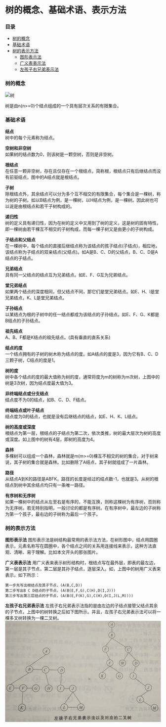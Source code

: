 # 树的概念、基础术语、表示方法

### 目录
- [树的概念](#树的概念)
- [基础术语](#基础术语)
- [树的表示方法](#树的表示方法)
  - [图形表示法](#图形表示法)
  - [广义表表示法](#广义表表示法)
  - [左孩子右兄弟表示法](#左孩子右兄弟表示法)

### 树的概念
![树](https://raw.githubusercontent.com/duiying/img/master/树.png)  

树是由n(n>=0)个结点组成的一个具有层次关系的有限集合。

### 基础术语
**结点**  
树中的每个元素称为结点。

**空树和非空树**  
如果树的结点数为0，则该树是一颗空树，否则是非空树。

**根结点**  
在任意一颗非空树，存在且仅存在一个根结点，简称根，根结点只有后继结点而没有前驱结点，图中的A结点就是根结点。

**子树**  
除根结点外，其余结点可以分为多个互不相交的有限集合，每个集合是一棵树，称为树的子树。如以B结点为例，是一棵树，以H结点为例，是一棵树。因此树也可以说是由根结点和若干子树构成的。

**递归性**  
树的定义具有递归性，因为在树的定义中又用到了树的定义，这是树的固有特性，即一棵树由若干棵互不相交的子树构成，而每一棵子树又是由更小的子树构成。

**子结点和父结点**  
在一棵树中，每个结点的直接后继结点称为该结点的孩子结点(子结点)，相应地，该结点称为子结点的双亲结点(父结点)。如A是B、C、D的父结点，B、C、D是A结点的子结点。

**兄弟结点**  
具有同一父结点的结点互为兄弟结点。如E、F、G互为兄弟结点。

**堂兄弟结点**  
如果两个结点的深度相同，但父结点不同，那它们是堂兄弟结点。如E、H、I是堂兄弟结点，K、L是堂兄弟结点。

**子孙结点**  
以某结点为根的子树中的任一结点都成为该结点的子孙结点。如E、F、G、K都是B结点的子孙结点。

**祖先结点**  
A、B、F都是K结点的祖先结点。(具有垂直的直系关系)

**结点的度**  
一个结点拥有的子树的树木称为结点的度。如A结点的度是3，因为它有B、C、D三颗子树，C结点的度是1。

**树的度**  
树中各个结点的度的最大值称为树的度，通常将度为m的树称为m次树，上图中的树是3次树，因为结点度最大值为3。

**非终端结点或分支结点**  
结点度不为0的结点，如B、C、D、F结点。

**终端结点或叶子结点**  
结点度为0的结点，也就是没有后继结点的结点，如E、H、K、L结点。

**树的高度或深度**  
根结点为第一层，根结点的子结点为第二次，依次类推，树的最大层次为树的高度或深度。如上图中的树有4层，即树的高度为4。

**森林**  
多棵树可以组成一个森林，森林就是m(m>=0)棵互不相交的树的集合，对于树来说，其子树的集合就是森林。比如删除了A结点，其子树就组成了一片森林。

**路径**  
从结点A到K的路径是ABFK，路径的长度是经过的结点数-1，也就是3。从树的根结点到树中其余结点均只有一条唯一路径。

**有序树和无序树**  
如果一棵树中的结点从左至右是有序的，不能互换，则称这棵树为有序树，否则称为无序树。若无特别指明，一般讨论的都是有序树。在有序树中，最左边的子树称为第一个孩子，最右边的子树称为最后一个孩子。 

### 树的表示方法
**图形表示法**
图形表示法是树结构最常用的表示法方法，在树形图中，结点用圆圈表示，元素名称写在圆圈中，各个结点之间的关系用连接线来表示，这种方法直观、清晰、易于理解。比如本文开头的那张图片。

**广义表表示法**
用广义表来表示树形结构时，根结点写在最外层，即表的最左边，第一层是其子节点，第二层是其孙子结点，逐层深入。如，上图中的树用广义表来表示，如下所示：
```
第一步先写出根结点及其子节点，(A(B,C,D))
第二步写出B C D结点的子节点，(A(B(E,F,G),C(H),D(I,J)))
第三步写出第三层结点的子节点，(A(B(E,F(K),G),C(H),D(I,J(L,M))))
```
 
**左孩子右兄弟表示法**
左孩子右兄弟表示法指的是由左边的子结点接管父结点其余的子节点，上图中的树转换之后如下图所示。并且，左孩子右兄弟表示法可以将一棵多叉树转换为一棵二叉树。  
![左孩子右兄弟表示法](https://raw.githubusercontent.com/duiying/img/master/左孩子右兄弟表示法.png)  

